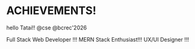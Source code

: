 # ACHIEVEMENTS!
hello Tatai!!
@cse 
@bcrec'2026
<!DOCTYPE html>

Full Stack Web Developer !!!
MERN Stack Enthusiast!!!
UX/UI Designer !!!
